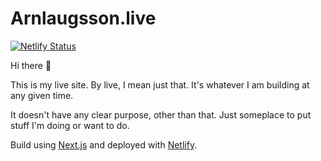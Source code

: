 # Arnlaugsson.live

[![Netlify Status](https://api.netlify.com/api/v1/badges/7429ab40-6ca2-4972-ae53-e9c724f910dc/deploy-status)](https://app.netlify.com/sites/arnlaugsson-live/deploys)

Hi there 👋

This is my live site. By live, I mean just that. It's whatever I am building at any given time.

It doesn't have any clear purpose, other than that. Just someplace to put stuff I'm doing or want to do.

Build using [Next.js](https://nextjs.org) and deployed with [Netlify](http://netlify.com/).

